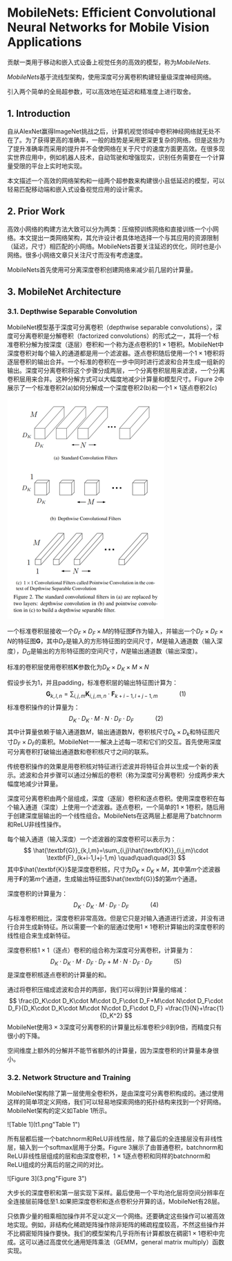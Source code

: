 # MobileNets: Efficient Convolutional Neural Networks for Mobile Vision Applications

贡献一类用于移动和嵌入式设备上视觉任务的高效的模型，称为*MobileNets*.

*MobileNets*基于流线型架构，使用深度可分离卷积构建轻量级深度神经网络。

引入两个简单的全局超参数，可以高效地在延迟和精准度上进行取舍。



## 1. Introduction

自从AlexNet赢得ImageNet挑战之后，计算机视觉领域中卷积神经网络就无处不在了。为了获得更高的准确率，一般的趋势是采用更深更复杂的网络。但是这些为了提升准确率而采用的提升并不会使网络在关于尺寸的速度方面更高效。在很多现实世界应用中，例如机器人技术，自动驾驶和增强现实，识别任务需要在一个计算量受限的平台上实时地实现。

本文描述一个高效的网络架构和一组两个超参数来构建很小且低延迟的模型，可以轻易匹配移动端和嵌入式设备视觉应用的设计需求。



## 2. Prior Work

高效小网络的构建方法大致可以分为两类：压缩预训练网络和直接训练一个小网络。本文提出一类网络架构，其允许设计者具体地选择一个与其应用的资源限制（延迟，尺寸）相匹配的小网络。MobileNets首要关注延迟的优化，同时也是小网络。很多小网络文章只关注尺寸而没有考虑速度。

MobileNets首先使用可分离深度卷积创建网络来减少前几层的计算量。



## 3. MobileNet Architecture

### 3.1. Depthwise Separable Convolution

MobileNet模型基于深度可分离卷积（depthwise separable convolutions），深度可分离卷积是分解卷积（factorized convolutions）的形式之一，其将一个标准卷积分解为按深度（逐层）卷积和一个称为逐点卷积的$1\times1$卷积。MobileNet中深度卷积对每个输入的通道都是用一个滤波器。逐点卷积随后使用一个$1\times1$卷积将逐层卷积的输出合并。一个标准的卷积在一步中同时进行滤波和合并生成一组新的输出。深度可分离卷积将这个步骤分成两层，一个分离卷积层用来滤波，一个分离卷积层用来合并。这种分解方式可以大幅度地减少计算量和模型尺寸。Figure 2中展示了一个标准卷积2(a)如何分解成一个深度卷积2(b)和一个$1\times1$逐点卷积2(c)

<img src="2.png" alt="figure 2" title="figure 2" style="zoom: 50%;" />

一个标准卷积层接收一个$D_F \times D_F \times M$的特征图$\textbf{F}$作为输入，并输出一个$D_F \times D_F \times N$的特征图$\textbf{G}$，其中$D_F$是输入的方形特征图的空间尺寸，$M$是输入通道数（输入深度），$D_G$是输出的方形特征图的空间尺寸，$N$是输出通道数（输出深度）。

标准的卷积层使用卷积核$\textbf{K}$参数化为$D_K\times D_K \times M \times N$

假设步长为1，并且padding，标准卷积层的输出特征图计算为：
$$
\textbf{G}_{k,l,n}=\sum_{i,j,m}\textbf{K}_{i,j,m,n}\cdot\textbf{F}_{k+i-1,l+j-1,m} \quad\quad\quad(1)
$$
标准卷积操作的计算量为：
$$
D_K\cdot D_K\cdot M \cdot N\cdot D_F \cdot D_F \quad\quad\quad(2)
$$
其中计算量依赖于输入通道数$M$，输出通道数$N$，卷积核尺寸$D_k\times D_k$和特征图尺寸$D_F\times D_F$的乘积。MobileNet一一解决上述每一项和它们的交互。首先使用深度可分离卷积打破输出通道数和卷积核尺寸之间的联系。

传统卷积操作的效果是用卷积核对特征进行滤波并将特征合并以生成一个新的表示。滤波和合并步骤可以通过分解后的卷积（称为深度可分离卷积）分成两步来大幅度地减少计算量。

深度可分离卷积由两个层组成，深度（逐层）卷积和逐点卷积。使用深度卷积在每个输入通道（深度）上使用一个滤波器。逐点卷积，一个简单的$1\times1$卷积，随后用于创建深度层输出的一个线性组合。MobileNets在这两层上都是用了batchnorm和ReLU非线性操作。

每个输入通道（输入深度）一个滤波器的深度卷积可以表示为：
$$
\hat{\textbf{G}}_{k,l,m}=\sum_{i,j}\hat{\textbf{K}}_{i,j,m}\cdot \textbf{F}_{k+i-1,l+j-1,m} \quad\quad\quad(3)
$$
其中$\hat{\textbf{K}}$是深度卷积核，尺寸为$D_K\times D_K \times M$，其中第$m$个滤波器用于$\textbf{F}$的第$m$个通道，生成输出特征图$\hat{\textbf{G}}$的第$m$个通道。

深度卷积的计算量为：
$$
D_K\cdot D_K\cdot M\cdot D_F\cdot D_F \quad\quad\quad(4)
$$
与标准卷积相比，深度卷积非常高效。但是它只是对输入通道进行滤波，并没有进行合并生成新特征。所以需要一个新的层通过使用$1\times1$卷积计算输出的深度卷积的线性组合来生成新特征。

深度卷积核$1\times1$（逐点）卷积的组合称为深度可分离卷积，计算量为：
$$
D_K\cdot D_K\cdot M\cdot D_F\cdot D_F+M\cdot N\cdot D_F\cdot D_F \quad\quad\quad(5)
$$
是深度卷积核逐点卷积的计算量的和。

通过将卷积压缩成滤波和合并的两部，我们可以得到计算量的缩减：
$$
\frac{D_K\cdot D_K\cdot M\cdot D_F\cdot D_F+M\cdot N\cdot D_F\cdot D_F}{D_K\cdot D_K\cdot M\cdot N\cdot D_F\cdot D_F} =\frac{1}{N}+\frac{1}{D_K^2}
$$
MobileNet使用$3\times3$深度可分离卷积的计算量比标准卷积少8到9倍，而精度只有很小的下降。

空间维度上额外的分解并不能节省额外的计算量，因为深度卷积的计算量本身很小。

### 3.2. Network Structure and Training

MobileNet架构除了第一层使用全卷积外，是由深度可分离卷积构成的。通过使用这样的简单项定义网络，我们可以轻易地探索网络的拓扑结构来找到一个好网络。MobileNet架构的定义如Table 1所示。

![Table 1](t1.png"Table 1")

所有层都后接一个batchnorm和ReLU非线性层，除了最后的全连接层没有非线性层，输入到一个softmax层用于分类。Figure 3展示了由普通卷积，batchnorm和ReLU非线性层组成的层和由深度卷积，$1\times1$逐点卷积和同样的batchnorm和ReLU组成的分离后的层之间的对比。

![Figure 3](3.png"Figure 3")

大步长的深度卷积和第一层实现下采样。最后使用一个平均池化层将空间分辨率在全连接层前降低至1.如果把深度卷积和逐点卷积分开算的话，MobileNet有28层。

只依靠少量的相乘相加操作并不足以定义一个网络。还要确定这些操作可以被高效地实现。例如，非结构化稀疏矩阵操作除非矩阵的稀疏程度较高，不然这些操作并不比稠密矩阵操作要快。我们的模型架构几乎将所有计算都放在稠密$1\times1$卷积中完成。这可以通过高度优化通用矩阵乘法（GEMM，general matrix multiply）函数实现。